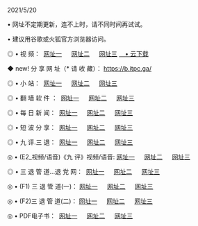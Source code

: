 <p>2021/5/20
<p>• 网址不定期更新，连不上时，请不同时间再试试。
<p>• 建议用谷歌或火狐官方浏览器访问。
<p>◎ • 视 频： 
<a href="http://hxy.lexmarktr.com/" target="_blank">网址一</a> 　 
<a href="http://hqv.lexmarktr.com/" target="_blank">网址二</a> 　 
<a href="http://hqv.lexmarktr.com/b.html" target="_blank">网址三</a>
<a href="https://yadi.sk/d/d0sUeAOpal3njw" target="_blank">　• 云下载 </a></p>
<p>◆ new! 分 享 网 址（* 请 收 藏）： <a href="http://hvy.lexmarktr.com/a.html">https://b.itpc.ga/</a></p>

<p>◎ • 小 站：  
<a href="http://hxy.lexmarktr.com/f.html" target="_blank">网址一</a> 　 
<a href="http://hqv.lexmarktr.com/h.html" target="_blank">网址二</a> 　 
<a href="http://hqv.lexmarktr.com/k/" target="_blank">网址三</a></p>
<p>◎ • 翻 墙 软 件 ：  
<a href="http://hxy.lexmarktr.com/ff/" target="_blank">网址一</a> 　 
<a href="http://hqv.lexmarktr.com/s/read/a1_nd.html" target="_blank">网址二</a> 　 
<a href="http://hqv.lexmarktr.com/ff/index.html" target="_blank">网址三</a></p>
<p>◎ • 每 日 新 闻：  
<a href="http://hxy.lexmarktr.com/day/" target="_blank">网址一</a> 　 
<a href="http://hqv.lexmarktr.com/day/" target="_blank">网址二</a> 　 
<a href="http://hqv.lexmarktr.com/day/index.html" target="_blank">网址三</a></p>
<p>◎ • 短 波 分 享：  
<a href="http://hxy.lexmarktr.com/h/" target="_blank">网址一</a> 　 
<a href="http://hqv.lexmarktr.com/h/" target="_blank">网址二</a> 　 
<a href="http://hqv.lexmarktr.com/h/index.html" target="_blank">网址三</a></p>
<p>◎ • 九 评.三 退：  
<a href="http://hxy.lexmarktr.com/t/" target="_blank">网址一</a> 　 
<a href="http://hqv.lexmarktr.com/v2/index.html" target="_blank">网址二</a> 　 
<a href="http://hqv.lexmarktr.com/tt/index.html" target="_blank">网址三</a> 　</p>
<p>◎ • (E2_视频/语音)《九 评》视频/语音: 
<a href="http://hqv.lexmarktr.com/7738.html" target="_blank">网址一</a> 　 
<a href="http://hqv.lexmarktr.com/7614.html" target="_blank">网址二</a> 　 
<a href="http://hqv.lexmarktr.com/7633.html" target="_blank">网址三</a></p>
<p>◎ • 三 退 管 道...退 党 网：  
<a href="http://hxy.lexmarktr.com/go/td1.html" target="_blank">网址一</a> 　 
<a href="http://hqv.lexmarktr.com/go/td2.html" target="_blank">网址二</a> 　 
<a href="http://hqv.lexmarktr.com/go/td3.html" target="_blank">网址三</a></p>
<p>◎ • (F1) 三 退 管 道(一)： 
<a href="http://hxy.lexmarktr.com/dd/" target="_blank">网址一</a> 　 
<a href="http://hqv.lexmarktr.com/s/read/a1_tdx.html" target="_blank">网址二</a> 　 
<a href="http://hqv.lexmarktr.com/dd/" target="_blank">网址三</a></p>
<p>◎ • (F2)三 退 管 道(二)： 
<a href="http://hqv.lexmarktr.com/d/" target="_blank">网址一</a> 　 
<a href="http://hxy.lexmarktr.com/d/index.html" target="_blank">网址二</a> 　 
<a href="http://hqv.lexmarktr.com/d/" target="_blank">网址三</a></p>
<p>◎ • PDF电子书：  
<a href="http://hxy.lexmarktr.com/p/" target="_blank">网址一</a> 　 
<a href="http://hqv.lexmarktr.com/p/index.html" target="_blank">网址二</a> 　 
<a href="http://hqv.lexmarktr.com/p/" target="_blank">网址三</a></p>

